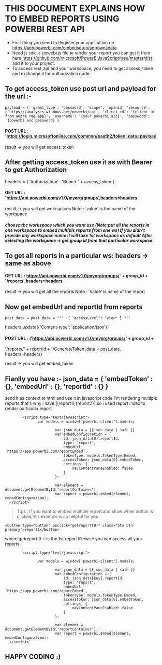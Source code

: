 # THIS DOCUMENT EXPLAINS HOW TO EMBED REPORTS USING POWERBI REST API

- First thing you need to Register your application on https://app.powerbi.com/embedsetup/appownsdata 
- Need js sdk -> powebi.js file to render your report,you can get it from here https://github.com/microsoft/PowerBIJavaScript/tree/master/dist add it to your project.
- To access rest_api and your workspace, you need to get access_token and exchange it for authorization code.

## To get access_token use post url and payload for the url :-

`payload = {
           'grant_type': 'password',
           'scope': 'openid'
           'resource': r'https://analysis.windows.net/powerbi/api',
           'client_id': '{client id from auzre reg app}',
           'username': '{your powerbi acc}',
           'password': '{powerbi acc password}
 }`
           
          
#### POST URL : 'https://login.microsoftonline.com/common/oauth2/token',data=payload

result -> you will get access_token

## After getting access_token use it as with Bearer to get Authorization

headers = { 'Authorization' : 'Bearer ' + access_token }

#### GET URL : 'https://api.powerbi.com/v1.0/myorg/groups',headers=headers

result -> you will get workspaces Note : 'value' is the name of the workspace

##### choose the workspace which you want use (Note:put all the reports in one workspace to embed multiple reports from one ws) If you didn't provide any workspace name it will take 1st workspace as default After selecting the workspace -> get group id from that particular workspace.

## To get all reports in a particular ws: headers -> same as above

#### GET URL : https://api.powerbi.com/v1.0/myorg/groups/' + group_id + '/reports',headers=headers

result -> you will get all the reports Note : 'Value' is name of the report

## Now get embedUrl and reportId from reports

`post_data = post_data =
""" 
{ "accessLevel": "View" }
"""`

headers.update({'Content-type': 'application/json'})

#### POST URL : ('https://api.powerbi.com/v1.0/myorg/groups/' + group_id +
'/reports/' + reportId + '/GenerateToken',data = post_data, headers=headers)

result -> you will get embed_token

## Fianlly you have :- json_data = { 'embedToken' : {}, 'embedUrl' : {}, 'reportId' : {} }

send it as context to html and use it in javascript code I'm rendering multiple reports,that's why i have [{report1},{report2}],so i used report index to render particular report

           `<script type="text/javascript">
                   var models = window['powerbi-client'].models;

                           var json_data = {{json_data | safe }}
                           var embedConfiguration = {
                               id: json_data[0].reportId,
                               type: 'report',
                               embedUrl: 'https://app.powerbi.com/reportEmbed',
                               tokenType: models.TokenType.Embed,
                               accessToken: json_data[0].embedToken,
                               settings: {
                                   navContentPaneEnabled: false
                               }
                           };

                           var element = document.getElementById('reportContainer');
                           var report = powerbi.embed(element, embedConfiguration); 
      </script>`
> Tips : If you want to embed multiple report and show when button is clicked,this example is so helpful for you.


`<button type="button" onclick="getreport(0)" class="btn btn-primary">report1</button>`

where getreport 0-> is the 1st report likewise you can access all your reports.

           `<script type="text/javascript">

                   var models = window['powerbi-client'].models;

                           var json_data = {{json_data | safe }}
                           var embedConfiguration = {
                               id: json_data[key].reportId,
                               type: 'report',
                               embedUrl: 'https://app.powerbi.com/reportEmbed',
                               tokenType: models.TokenType.Embed,
                               accessToken: json_data[0].embedToken,
                               settings: {
                                   navContentPaneEnabled: false
                               }
                           };

                           var element = document.getElementById('reportContainer');
                           var report = powerbi.embed(element, embedConfiguration); 
      </script>`

## HAPPY CODING :)

